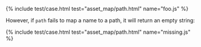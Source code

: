 ---
---
{%
  include test/case.html
    test="asset_map/path.html"
    name="foo.js"
%}

However, if `path` fails to map a name to a path, it will return an empty string:

{%
  include test/case.html
    test="asset_map/path.html"
    name="missing.js"
%}
